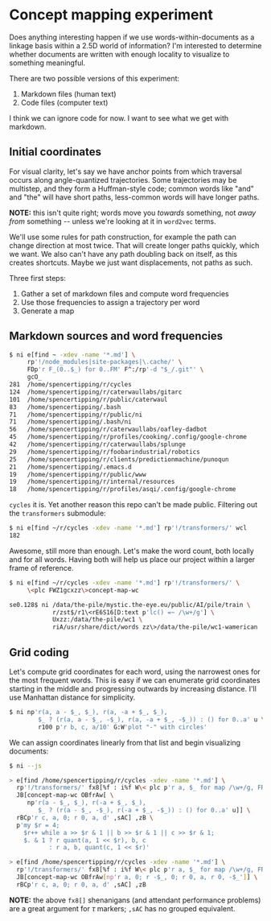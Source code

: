 # Concept mapping experiment
Does anything interesting happen if we use words-within-documents as a linkage basis within a 2.5D world of information? I'm interested to determine whether documents are written with enough locality to visualize to something meaningful.

There are two possible versions of this experiment:

1. Markdown files (human text)
2. Code files (computer text)

I think we can ignore code for now. I want to see what we get with markdown.


## Initial coordinates
For visual clarity, let's say we have anchor points from which traversal occurs along angle-quantized trajectories. Some trajectories may be multistep, and they form a Huffman-style code; common words like "and" and "the" will have short paths, less-common words will have longer paths.

**NOTE:** this isn't quite right; words move you _towards_ something, not _away from_ something -- unless we're looking at it in `word2vec` terms.

We'll use some rules for path construction, for example the path can change direction at most twice. That will create longer paths quickly, which we want. We also can't have any path doubling back on itself, as this creates shortcuts. Maybe we just want displacements, not paths as such.

Three first steps:

1. Gather a set of markdown files and compute word frequencies
2. Use those frequencies to assign a trajectory per word
3. Generate a map


## Markdown sources and word frequencies
```sh
$ ni e[find ~ -xdev -name '*.md'] \
     rp'!/node_modules|site-packages|\.cache/' \
     FDp'r F_(0..$_) for 0..FM' F^:/rp'-d "$_/.git"' \
     gcO_
281  /home/spencertipping/r/cycles
124  /home/spencertipping/r/caterwaullabs/gitarc
101  /home/spencertipping/r/public/caterwaul
83   /home/spencertipping/.bash
71   /home/spencertipping/r/public/ni
71   /home/spencertipping/.bash/ni
56   /home/spencertipping/r/caterwaullabs/oafley-dadbot
45   /home/spencertipping/r/profiles/cooking/.config/google-chrome
42   /home/spencertipping/r/caterwaullabs/splunge
29   /home/spencertipping/r/foobarindustrial/robotics
25   /home/spencertipping/r/clients/predictionmachine/punoqun
21   /home/spencertipping/.emacs.d
19   /home/spencertipping/r/public/www
19   /home/spencertipping/r/internal/resources
18   /home/spencertipping/r/profiles/asqi/.config/google-chrome
```

`cycles` it is. Yet another reason this repo can't be made public. Filtering out the `transformers` submodule:

```sh
$ ni e[find ~/r/cycles -xdev -name '*.md'] rp'!/transformers/' wcl
182
```

Awesome, still more than enough. Let's make the word count, both locally and for all words. Having both will help us place our project within a larger frame of reference.

```sh
$ ni e[find ~/r/cycles -xdev -name '*.md'] rp'!/transformers/' \
     \<plc FWZ1gcxzz\>concept-map-wc

se0.128$ ni /data/the-pile/mystic.the-eye.eu/public/AI/pile/train \
            r/zst$/r1\<rE6S16[D:text p'lc() =~ /\w+/g'] \
            Uxzz:/data/the-pile/wc1 \
            riA/usr/share/dict/words zz\>/data/the-pile/wc1-wamerican
```


## Grid coding
Let's compute grid coordinates for each word, using the narrowest ones for the most frequent words. This is easy if we can enumerate grid coordinates starting in the middle and progressing outwards by increasing distance. I'll use Manhattan distance for simplicity.

```sh
$ ni np'r(a, a - $_, $_), r(a, -a + $_, $_),
        $_ ? (r(a, a - $_, -$_), r(a, -a + $_, -$_)) : () for 0..a' u \
        r100 p'r b, c, a/10' G:W'plot "-" with circles'
```

We can assign coordinates linearly from that list and begin visualizing documents:

```sh
$ ni --js

> e[find /home/spencertipping/r/cycles -xdev -name '*.md'] \
  rp'!/transformers/' fx8[%f : i%f W\< plc p'r a, $_ for map /\w+/g, FR 1' \
  JB[concept-map-wc OBfrAw[ \
     np'r(a - $_, $_), r(-a + $_, $_),
        $_ ? (r(a - $_, -$_), r(-a + $_, -$_)) : () for 0..a' u]] \
  rBCp'r c, a, 0; r 0, a, d' ,sAC] ,zB \
  p'my $r = 4;
    $r++ while a >> $r & 1 || b >> $r & 1 || c >> $r & 1;
    $. & 1 ? r quant(a, 1 << $r), b, c
           : r a, b, quant(c, 1 << $r)'

> e[find /home/spencertipping/r/cycles -xdev -name '*.md'] \
  rp'!/transformers/' fx8[%f : i%f W\< plc p'r a, $_ for map /\w+/g, FR 1' \
  JB[concept-map-wc OBfrAw[np'r a, 0; r -$_, 0; r 0, a, r 0, -$_']] \
  rBCp'r c, a, 0; r 0, a, d' ,sAC] ,zB
```

**NOTE:** the above `fx8[]` shenanigans (and attendant performance problems) are a great argument for _τ_ markers; `,sAC` has no grouped equivalent.
